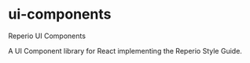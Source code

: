 # ui-components
Reperio UI Components

A UI Component library for React implementing the Reperio Style Guide.